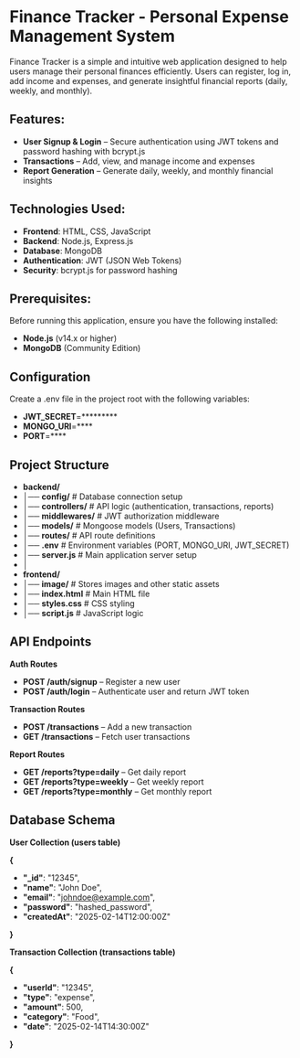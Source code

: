 # Finance Tracker - Personal Expense Management System
Finance Tracker is a simple and intuitive web application designed to help users manage their personal finances efficiently. Users can register, log in, add income and expenses, and generate insightful financial reports (daily, weekly, and monthly).

## Features:
- **User Signup & Login** – Secure authentication using JWT tokens and password hashing with bcrypt.js
- **Transactions** – Add, view, and manage income and expenses
- **Report Generation** – Generate daily, weekly, and monthly financial insights

## Technologies Used:
- **Frontend**: HTML, CSS, JavaScript
- **Backend**: Node.js, Express.js
- **Database**: MongoDB
- **Authentication**: JWT (JSON Web Tokens)
- **Security**: bcrypt.js for password hashing

## Prerequisites:
Before running this application, ensure you have the following installed:
- **Node.js** (v14.x or higher)
- **MongoDB** (Community Edition)

## Configuration
Create a .env file in the project root with the following variables:
- **JWT_SECRET**=*********
- **MONGO_URI**=****
- **PORT**=****

## Project Structure
- **backend/**
- │── **config/**         # Database connection setup
- │── **controllers/**    # API logic (authentication, transactions, reports)
- │── **middlewares/**    # JWT authorization middleware
- │── **models/**        # Mongoose models (Users, Transactions)
- │── **routes/**        # API route definitions
- │── **.env**           # Environment variables (PORT, MONGO_URI, JWT_SECRET)
- │── **server.js**      # Main application server setup
- │
- **frontend/**
- │── **image/**        # Stores images and other static assets
- │── **index.html**     # Main HTML file
- │── **styles.css**     # CSS styling
- │── **script.js**      # JavaScript logic

## API Endpoints
**Auth Routes**
- **POST /auth/signup** – Register a new user
- **POST /auth/login** – Authenticate user and return JWT token

**Transaction Routes**
- **POST /transactions** – Add a new transaction
- **GET /transactions** – Fetch user transactions

**Report Routes**
- **GET /reports?type=daily** – Get daily report
- **GET /reports?type=weekly** – Get weekly report
- **GET /reports?type=monthly** – Get monthly report

## Database Schema
**User Collection (users table)**

**{**
  - **"_id"**: "12345",
  - **"name"**: "John Doe",
  - **"email"**: "johndoe@example.com",
  - **"password"**: "hashed_password",
  - **"createdAt"**: "2025-02-14T12:00:00Z"

**}**

**Transaction Collection (transactions table)**

**{**
  - **"userId"**: "12345",
  - **"type"**: "expense",
  - **"amount"**: 500,
  - **"category"**: "Food",
  - **"date"**: "2025-02-14T14:30:00Z"
   
**}**
